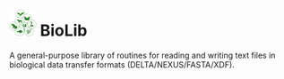 # <img src="images\biolib.png" alt="BioLib"/> BioLib
A general-purpose library of routines for reading and writing text files in biological data transfer formats (DELTA/NEXUS/FASTA/XDF).